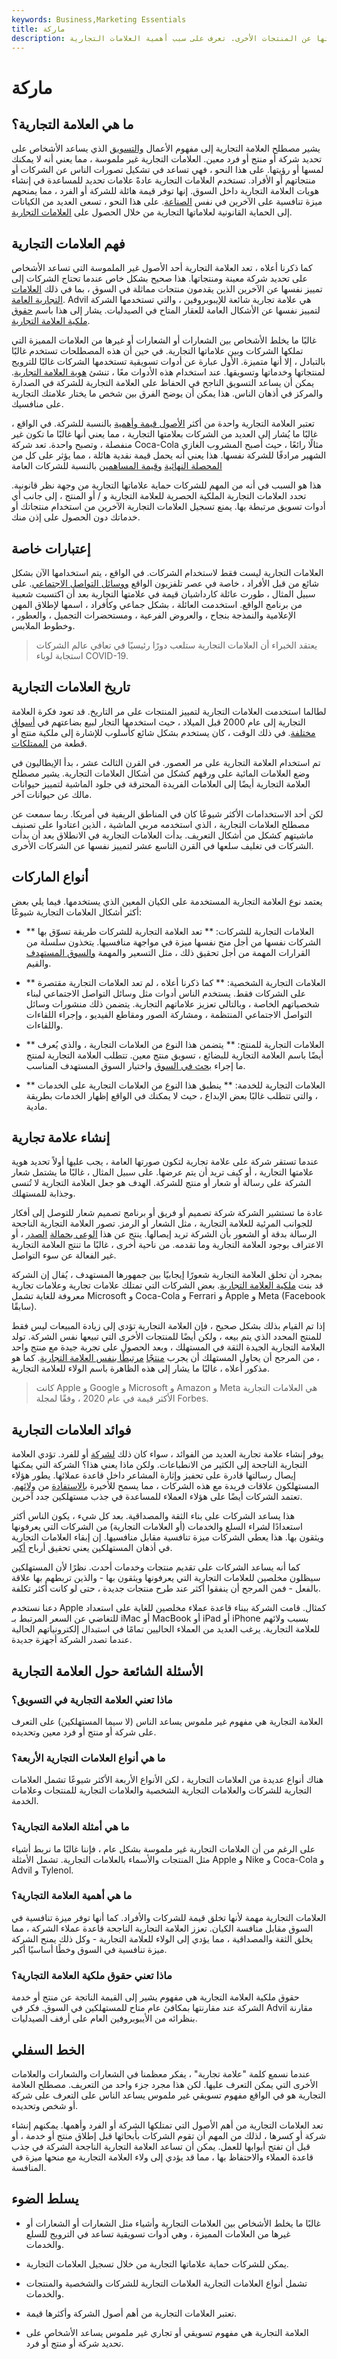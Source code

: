 ```yaml
---
keywords: Business,Marketing Essentials
title: ماركة
description: العلامة التجارية هي رمز تعريف أو علامة أو شعار أو اسم أو كلمة أو جملة تستخدمها الشركات لتمييز منتجاتها عن المنتجات الأخرى. تعرف على سبب أهمية العلامات التجارية.
---
```


# ماركة
## ما هي العلامة التجارية؟

يشير مصطلح العلامة التجارية إلى مفهوم الأعمال [والتسويق](/marketing) الذي يساعد الأشخاص على تحديد شركة أو منتج أو فرد معين. العلامات التجارية غير ملموسة ، مما يعني أنه لا يمكنك لمسها أو رؤيتها. على هذا النحو ، فهي تساعد في تشكيل تصورات الناس عن الشركات أو منتجاتهم أو الأفراد. تستخدم العلامات التجارية عادةً علامات تحديد للمساعدة في إنشاء هويات العلامة التجارية داخل السوق. إنها توفر قيمة هائلة للشركة أو الفرد ، مما يمنحهم ميزة تنافسية على الآخرين في نفس [الصناعة](/industry). على هذا النحو ، تسعى العديد من الكيانات إلى الحماية القانونية لعلاماتها التجارية من خلال الحصول على [العلامات التجارية](/trademark).

## فهم العلامات التجارية

كما ذكرنا أعلاه ، تعد العلامة التجارية أحد الأصول غير الملموسة التي تساعد الأشخاص على تحديد شركة معينة ومنتجاتها. هذا صحيح بشكل خاص عندما تحتاج الشركات إلى تمييز نفسها عن الآخرين الذين يقدمون منتجات مماثلة في السوق ، بما في ذلك [العلامات التجارية العامة](/generic-brand). Advil هي علامة تجارية شائعة للإيبوبروفين ، والتي تستخدمها الشركة لتمييز نفسها عن الأشكال العامة للعقار المتاح في الصيدليات. يشار إلى هذا باسم [حقوق ملكية العلامة التجارية](/brandequity).

غالبًا ما يخلط الأشخاص بين الشعارات أو الشعارات أو غيرها من العلامات المميزة التي تملكها الشركات وبين علاماتها التجارية. في حين أن هذه المصطلحات تستخدم غالبًا بالتبادل ، إلا أنها متميزة. الأول عبارة عن أدوات تسويقية تستخدمها الشركات غالبًا للترويج لمنتجاتها وخدماتها وتسويقها. عند استخدام هذه الأدوات معًا ، تنشئ [هوية العلامة التجارية](/brand-identity). يمكن أن يساعد التسويق الناجح في الحفاظ على العلامة التجارية للشركة في الصدارة والمركز في أذهان الناس. هذا يمكن أن يوضح الفرق بين شخص ما يختار علامتك التجارية على منافسيك.

تعتبر العلامة التجارية واحدة من أكثر [الأصول قيمة وأهمية](/asset) بالنسبة للشركة. في الواقع ، غالبًا ما يُشار إلى العديد من الشركات بعلامتها التجارية ، مما يعني أنها غالبًا ما تكون غير منفصلة ، وتصبح واحدة. تعد شركة Coca-Cola مثالًا رائعًا ، حيث أصبح المشروب الغازي الشهير مرادفًا للشركة نفسها. هذا يعني أنه يحمل قيمة نقدية هائلة ، مما يؤثر على كل من [المحصلة النهائية](/bottomline) [وقيمة المساهمين](/shareholder-value) بالنسبة للشركات العامة

هذا هو السبب في أنه من المهم للشركات حماية علاماتها التجارية من وجهة نظر قانونية. تحدد العلامات التجارية الملكية الحصرية للعلامة التجارية و / أو المنتج ، إلى جانب أي أدوات تسويق مرتبطة بها. يمنع تسجيل العلامات التجارية الآخرين من استخدام منتجاتك أو خدماتك دون الحصول على إذن منك.

## إعتبارات خاصة

العلامات التجارية ليست فقط لاستخدام الشركات. في الواقع ، يتم استخدامها الآن بشكل شائع من قبل الأفراد ، خاصة في عصر تلفزيون الواقع [ووسائل التواصل الاجتماعي](/social-media). على سبيل المثال ، طورت عائلة كارداشيان قيمة في علامتها التجارية بعد أن اكتسبت شعبية من برنامج الواقع. استخدمت العائلة ، بشكل جماعي وكأفراد ، اسمها لإطلاق المهن الإعلامية والنمذجة بنجاح ، والعروض الفرعية ، ومستحضرات التجميل ، والعطور ، وخطوط الملابس.

> يعتقد الخبراء أن العلامات التجارية ستلعب دورًا رئيسيًا في تعافي عالم الشركات استجابة لوباء COVID-19.

>

## تاريخ العلامات التجارية

لطالما استخدمت العلامات التجارية لتمييز المنتجات على مر التاريخ. قد تعود فكرة العلامة التجارية إلى عام 2000 قبل الميلاد ، حيث استخدمها التجار لبيع بضاعتهم في [أسواق مختلفة](/market). في ذلك الوقت ، كان يستخدم بشكل شائع كأسلوب للإشارة إلى ملكية منتج أو قطعة من [الممتلكات](/property).

تم استخدام العلامة التجارية على مر العصور. في القرن الثالث عشر ، بدأ الإيطاليون في وضع العلامات المائية على ورقهم كشكل من أشكال العلامات التجارية. يشير مصطلح العلامة التجارية أيضًا إلى العلامات الفريدة المحترقة في جلود الماشية لتمييز حيوانات مالك عن حيوانات آخر.

لكن أحد الاستخدامات الأكثر شيوعًا كان في المناطق الريفية في أمريكا. ربما سمعت عن مصطلح العلامات التجارية ، الذي استخدمه مربي الماشية ، الذين اعتادوا على تصنيف ماشيتهم كشكل من أشكال التعريف. بدأت العلامات التجارية في الانطلاق بعد أن بدأت الشركات في تغليف سلعها في القرن التاسع عشر لتمييز نفسها عن الشركات الأخرى.

## أنواع الماركات

يعتمد نوع العلامة التجارية المستخدمة على الكيان المعين الذي يستخدمها. فيما يلي بعض أكثر أشكال العلامات التجارية شيوعًا:

- ** العلامات التجارية للشركات: ** تعد العلامة التجارية للشركات طريقة تسوّق بها الشركات نفسها من أجل منح نفسها ميزة في مواجهة منافسيها. يتخذون سلسلة من القرارات المهمة من أجل تحقيق ذلك ، مثل التسعير والمهمة [والسوق المستهدف](/target-market) والقيم.

- ** العلامات التجارية الشخصية: ** كما ذكرنا أعلاه ، لم تعد العلامات التجارية مقتصرة على الشركات فقط. يستخدم الناس أدوات مثل وسائل التواصل الاجتماعي لبناء شخصياتهم الخاصة ، وبالتالي تعزيز علاماتهم التجارية. يتضمن ذلك منشورات وسائل التواصل الاجتماعي المنتظمة ، ومشاركة الصور ومقاطع الفيديو ، وإجراء اللقاءات واللقاءات.

- ** العلامات التجارية للمنتج: ** يتضمن هذا النوع من العلامات التجارية ، والذي يُعرف أيضًا باسم العلامة التجارية للبضائع ، تسويق منتج معين. تتطلب العلامة التجارية لمنتج ما إجراء [بحث في السوق](/market-research) واختيار السوق المستهدف المناسب.

- ** العلامات التجارية للخدمة: ** ينطبق هذا النوع من العلامات التجارية على الخدمات ، والتي تتطلب غالبًا بعض الإبداع ، حيث لا يمكنك في الواقع إظهار الخدمات بطريقة مادية.

## إنشاء علامة تجارية

عندما تستقر شركة على علامة تجارية لتكون صورتها العامة ، يجب عليها أولاً تحديد هوية علامتها التجارية ، أو كيف تريد أن يتم عرضها. على سبيل المثال ، غالبًا ما يشتمل شعار الشركة على رسالة أو شعار أو منتج للشركة. الهدف هو جعل العلامة التجارية لا تُنسى وجذابة للمستهلك.

عادة ما تستشير الشركة شركة تصميم أو فريق أو برنامج تصميم شعار للتوصل إلى أفكار للجوانب المرئية للعلامة التجارية ، مثل الشعار أو الرمز. تصور العلامة التجارية الناجحة الرسالة بدقة أو الشعور بأن الشركة تريد إيصالها. ينتج عن هذا [الوعي بحمالة](/brandawareness) [الصدر](/brandawareness) ، أو الاعتراف بوجود العلامة التجارية وما تقدمه. من ناحية أخرى ، غالبًا ما تنتج العلامة التجارية غير الفعالة عن سوء التواصل.

بمجرد أن تخلق العلامة التجارية شعورًا إيجابيًا بين جمهورها المستهدف ، يُقال إن الشركة قد بنت [ملكية العلامة التجارية](/brandequity). بعض الشركات التي تمتلك علامات تجارية وعلامات تجارية معروفة للغاية تشمل Microsoft و Coca-Cola و Ferrari و Apple و Meta (Facebook سابقًا).

إذا تم القيام بذلك بشكل صحيح ، فإن العلامة التجارية تؤدي إلى زيادة المبيعات ليس فقط للمنتج المحدد الذي يتم بيعه ، ولكن أيضًا للمنتجات الأخرى التي تبيعها نفس الشركة. تولد العلامة التجارية الجيدة الثقة في المستهلك ، وبعد الحصول على تجربة جيدة مع منتج واحد ، من المرجح أن يحاول المستهلك أن يجرب [منتجًا](/product-family) [مرتبطًا بنفس العلامة التجارية](/product-family). كما هو مذكور أعلاه ، غالبًا ما يشار إلى هذه الظاهرة باسم الولاء للعلامة التجارية.

> كانت Apple و Google و Microsoft و Amazon و Meta هي العلامات التجارية الأكثر قيمة في عام 2020 ، وفقًا لمجلة Forbes.

>

## فوائد العلامات التجارية

يوفر إنشاء علامة تجارية العديد من الفوائد ، سواء كان ذلك [لشركة](/corporation) أو للفرد. تؤدي العلامة التجارية الناجحة إلى الكثير من الانطباعات. ولكن ماذا يعني هذا؟ الشركة التي يمكنها إيصال رسالتها قادرة على تحفيز وإثارة المشاعر داخل قاعدة عملائها. يطور هؤلاء المستهلكون علاقات فريدة مع هذه الشركات ، مما يسمح للأخيرة [بالاستفادة](/capitalize) من [ولائهم](/brand-loyalty). تعتمد الشركات أيضًا على هؤلاء العملاء للمساعدة في جذب مستهلكين جدد آخرين.

هذا يساعد الشركات على بناء الثقة والمصداقية. بعد كل شيء ، يكون الناس أكثر استعدادًا لشراء السلع والخدمات (أو العلامات التجارية) من الشركات التي يعرفونها ويثقون بها. هذا يعطي الشركات ميزة تنافسية مقابل منافسيها. إن إبقاء العلامات التجارية في أذهان المستهلكين يعني تحقيق أرباح [أكبر](/bottomline).

كما أنه يساعد الشركات على تقديم منتجات وخدمات أحدث. نظرًا لأن المستهلكين سيظلون مخلصين للعلامات التجارية التي يعرفونها ويثقون بها - والذين تربطهم بها علاقة بالفعل - فمن المرجح أن ينفقوا أكثر عند طرح منتجات جديدة ، حتى لو كانت أكثر تكلفة.

دعنا نستخدم Apple كمثال. قامت الشركة ببناء قاعدة عملاء مخلصين للغاية على استعداد للتغاضي عن السعر المرتبط بـ iMac أو MacBook أو iPad أو iPhone بسبب ولائهم للعلامة التجارية. يرغب العديد من العملاء الحاليين تمامًا في استبدال إلكترونياتهم الحالية عندما تصدر الشركة أجهزة جديدة.

## الأسئلة الشائعة حول العلامة التجارية

### ماذا تعني العلامة التجارية في التسويق؟

العلامة التجارية هي مفهوم غير ملموس يساعد الناس (لا سيما المستهلكين) على التعرف على شركة أو منتج أو فرد معين وتحديده.

### ما هي أنواع العلامات التجارية الأربعة؟

هناك أنواع عديدة من العلامات التجارية ، لكن الأنواع الأربعة الأكثر شيوعًا تشمل العلامات التجارية للشركات والعلامات التجارية الشخصية والعلامات التجارية للمنتجات وعلامات الخدمة.

### ما هي أمثلة العلامة التجارية؟

على الرغم من أن العلامات التجارية غير ملموسة بشكل عام ، فإننا غالبًا ما نربط أشياء مثل المنتجات والأسماء بالعلامات التجارية. تشمل الأمثلة Apple و Nike و Coca-Cola و Advil و Tylenol.

### ما هي أهمية العلامة التجارية؟

العلامات التجارية مهمة لأنها تخلق قيمة للشركات والأفراد. كما أنها توفر ميزة تنافسية في السوق مقابل منافسة الكيان. تعزز العلامة التجارية الناجحة قاعدة عملاء الشركة ، مما يخلق الثقة والمصداقية ، مما يؤدي إلى الولاء للعلامة التجارية - وكل ذلك يمنح الشركة ميزة تنافسية في السوق وخطًا أساسيًا أكبر.

### ماذا تعني حقوق ملكية العلامة التجارية؟

حقوق ملكية العلامة التجارية هي مفهوم يشير إلى القيمة الناتجة عن منتج أو خدمة الشركة عند مقارنتها بمكافئ عام متاح للمستهلكين في السوق. فكر في Advil مقارنة بنظرائه من الأيبوبروفين العام على أرفف الصيدليات.

## الخط السفلي

عندما نسمع كلمة "علامة تجارية" ، يفكر معظمنا في الشعارات والشعارات والعلامات الأخرى التي يمكن التعرف عليها. لكن هذا مجرد جزء واحد من التعريف. مصطلح العلامة التجارية هو في الواقع مفهوم تسويقي غير ملموس يساعد الناس على التعرف على شركة أو شخص وتحديده.

تعد العلامات التجارية من أهم الأصول التي تمتلكها الشركة أو الفرد وأهمها. يمكنهم إنشاء شركة أو كسرها ، لذلك من المهم أن تقوم الشركات بأبحاثها قبل إطلاق منتج أو خدمة ، أو قبل أن تفتح أبوابها للعمل. يمكن أن تساعد العلامة التجارية الناجحة الشركة في جذب قاعدة العملاء والاحتفاظ بها ، مما قد يؤدي إلى ولاء العلامة التجارية مع منحها ميزة في المنافسة.

## يسلط الضوء

- غالبًا ما يخلط الأشخاص بين العلامات التجارية وأشياء مثل الشعارات أو الشعارات أو غيرها من العلامات المميزة ، وهي أدوات تسويقية تساعد في الترويج للسلع والخدمات.

- يمكن للشركات حماية علاماتها التجارية من خلال تسجيل العلامات التجارية.

- تشمل أنواع العلامات التجارية العلامات التجارية للشركات والشخصية والمنتجات والخدمات.

- تعتبر العلامات التجارية من أهم أصول الشركة وأكثرها قيمة.

- العلامة التجارية هي مفهوم تسويقي أو تجاري غير ملموس يساعد الأشخاص على تحديد شركة أو منتج أو فرد.

